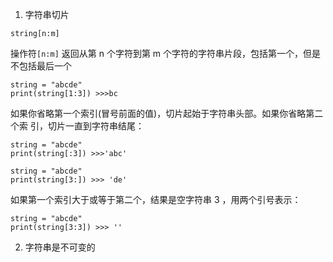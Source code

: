 1. 字符串切片

```
string[n:m]
```

操作符`[n:m]` 返回从第 n 个字符到第 m 个字符的字符串片段，包括第一个，但是不包括最后一个

```
string = "abcde"
print(string[1:3]) >>>bc
```

如果你省略第一个索引(冒号前面的值)，切片起始于字符串头部。如果你省略第二个索
引，切片一直到字符串结尾：

```
string = "abcde"
print(string[:3]) >>>'abc'

string = "abcde"
print(string[3:]) >>> 'de'
```

如果第一个索引大于或等于第二个，结果是空字符串 3 ，用两个引号表示：

```
string = "abcde"
print(string[3:3]) >>> ''
```

2. 字符串是不可变的
